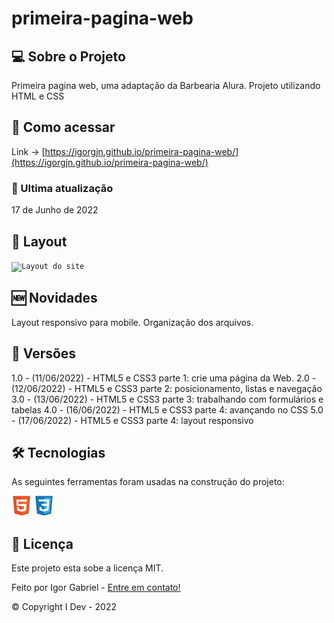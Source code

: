 # primeira-pagina-web

<!-- ## 🚧 Em construção --> 

## 💻 Sobre o Projeto
Primeira pagina web, uma adaptação da Barbearia Alura.
Projeto utilizando HTML e CSS

## 🔗 Como acessar
Link -> [https://igorgjn.github.io/primeira-pagina-web/](https://igorgjn.github.io/primeira-pagina-web/)

### 📅 Ultima atualização 
17 de Junho de 2022

## 🎨 Layout
<code><img height="50%" src="https://igorgjn.github.io/primeira-pagina-web/imagens/layout.gif" alt="Layout do site"/></code>

## 🆕 Novidades
Layout responsivo para mobile. 
Organização dos arquivos. 

<!-- ### Proximas atualizações -->


## 🔢 Versões
1.0 - (11/06/2022) - HTML5 e CSS3 parte 1: crie uma página da Web.
2.0 - (12/06/2022) - HTML5 e CSS3 parte 2: posicionamento, listas e navegação
3.0 - (13/06/2022) - HTML5 e CSS3 parte 3: trabalhando com formulários e tabelas
4.0 - (16/06/2022) - HTML5 e CSS3 parte 4: avançando no CSS
5.0 - (17/06/2022) - HTML5 e CSS3 parte 4: layout responsivo

## 🛠 Tecnologias

As seguintes ferramentas foram usadas na construção do projeto:

<code><img height="32" src="https://raw.githubusercontent.com/devicons/devicon/master/icons/html5/html5-original.svg" alt="HTML5"/></code>
<code><img height="32" src="https://raw.githubusercontent.com/devicons/devicon/master/icons/css3/css3-original.svg" alt="CSS"/></code>

## 📝 Licença

Este projeto esta sobe a licença MIT.

Feito por Igor Gabriel - [Entre em contato!](https://www.linkedin.com/in/IgorGJN/)

&copy; Copyright I Dev - 2022